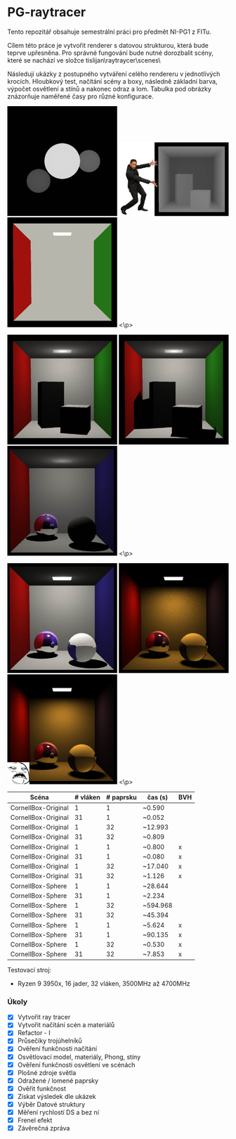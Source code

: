 # PG-raytracer

Tento repozitář obsahuje semestrální práci pro předmět NI-PG1 z FITu.

Cílem této práce je vytvořit renderer s datovou strukturou, která bude teprve upřesněna.
Pro správné fungování bude nutné dorozbalit scény, které se nachází ve složce tislijan\raytraycer\scenes\

Následují ukázky z postupného vytváření celého rendereru v jednotlivých krocích. Hloubkový test, načítání scény a boxy, následně základní barva, výpočet osvětlení a stínů a nakonec odraz a lom. Tabulka pod obrázky znázorňuje naměřené časy pro různé konfigurace. 

<p float="left">
<img src="spheres.jpg" width=250>
<img src="smith-box.jpg" width=250>
<img src="boxesColor.jpg" width=250>
<\p>
<p float="left">
<img src="boxesLight.jpg" width=250>
<img src="boxesShadows.jpg" width=250>
<img src="spheresRefl.jpg" width=250>
<\p>
<p>
<img src="spheresReflRefr.jpg" width=250>
<img src="spheresAreaLight.jpg" width=250>
<img src="yeah-area-refr-refl.jpg" width=250>
<\p>

| Scéna | # vláken | # paprsku | čas (s) | BVH |
|-------|----------|-----------|---------|-----|
|CornellBox-Original|1|1|~0.590| |
|CornellBox-Original|31|1|~0.052| |
|CornellBox-Original|1|32|~12.993| |
|CornellBox-Original|31|32|~0.809| |
|CornellBox-Original|1|1|~0.800|x|
|CornellBox-Original|31|1|~0.080|x|
|CornellBox-Original|1|32|~17.040|x|
|CornellBox-Original|31|32|~1.126|x|
|CornellBox-Sphere|1|1|~28.644| |
|CornellBox-Sphere|31|1|~2.234| |
|CornellBox-Sphere|1|32|~594.968| |
|CornellBox-Sphere|31|32|~45.394| |
|CornellBox-Sphere|1|1|~5.624|x|
|CornellBox-Sphere|31|1|~90.135|x|
|CornellBox-Sphere|1|32|~0.530|x|
|CornellBox-Sphere|31|32|~7.853|x|

Testovací stroj:
 - Ryzen 9 3950x, 16 jader, 32 vláken, 3500MHz až 4700MHz

### Úkoly

 - [x] Vytvořit ray tracer
 - [x] Vytvořit načítání scén a materiálů
 - [x] Refactor - I
 - [x] Průsečíky trojúhelníků
 - [x] Ověření funkčnosti načítání
 - [x] Osvětlovací model, materiály, Phong, stíny
 - [x] Ověření funkčnosti osvětlení ve scénách
 - [x] Plošné zdroje světla
 - [x] Odražené / lomené paprsky
 - [x] Ověřit funkčnost 
 - [x] Získat výsledek dle ukázek
 - [x] Výběr Datové struktury
 - [x] Měření rychlostí DS a bez ní
 - [x] Frenel efekt
 - [x] Závěrečná zpráva